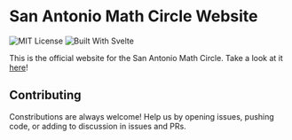 # San Antonio Math Circle Website

![MIT License](https://img.shields.io/cocoapods/l/AFNetworking?color=blue&style=for-the-badge)
![Built With Svelte](https://img.shields.io/badge/Built%20With-svelte-red?style=for-the-badge)

This is the official website for the San Antonio Math Circle. Take a look at it [here](https://samathcircle.github.io/)!

## Contributing

Constributions are always welcome! Help us by opening issues, pushing code, or adding to discussion in issues and PRs.
